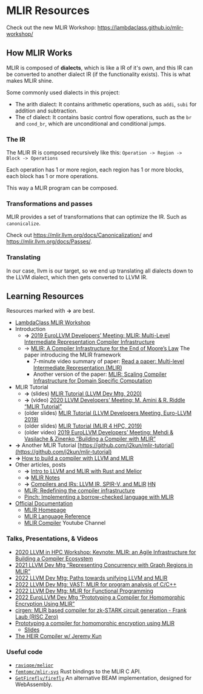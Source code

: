 # MLIR Resources

Check out the new MLIR Workshop: https://lambdaclass.github.io/mlir-workshop/

## How MLIR Works
MLIR is composed of **dialects**, which is like a IR of it's own, and this
IR can be converted to another dialect IR (if the functionality exists).
This is what makes MLIR shine.

Some commonly used dialects in this project:
- The arith dialect: It contains arithmetic operations, such as `addi`, `subi` for addition and subtraction.
- The cf dialect: It contains basic control flow operations, such as the `br` and `cond_br`, which are unconditional and conditional jumps.

### The IR
The MLIR IR is composed recursively like this: `Operation -> Region -> Block -> Operations`

Each operation has 1 or more region, each region has 1 or more blocks, each
block has 1 or more operations.

This way a MLIR program can be composed.

### Transformations and passes
MLIR provides a set of transformations that can optimize the IR.
Such as `canonicalize`.

Check out <https://mlir.llvm.org/docs/Canonicalization/> and <https://mlir.llvm.org/docs/Passes/>.

### Translating
In our case, llvm is our target, so we end up translating all dialects down
to the LLVM dialect, which then gets converted to LLVM IR.

## Learning Resources
Resources marked with **→** are best.

- [LambdaClass MLIR Workshop](https://lambdaclass.github.io/mlir-workshop/)
- Introduction
    - **→** [2019 EuroLLVM Developers’ Meeting: MLIR: Multi-Level Intermediate Representation Compiler Infrastructure](https://www.youtube.com/watch?v=qzljG6DKgic)
    - → [MLIR: A Compiler Infrastructure for the End of Moore’s Law](https://arxiv.org/pdf/2002.11054.pdf) The paper introducing the MLIR framework
        - 7-minute video summary of paper: [Read a paper: Multi-level Intermediate Representation (MLIR)](https://www.youtube.com/watch?v=6BwqK6E8v3g)
        - Another version of the paper: [MLIR: Scaling Compiler Infrastructure for Domain Specific Computation](https://storage.googleapis.com/pub-tools-public-publication-data/pdf/85bf23fe88bd5c7ff60365bd0c6882928562cbeb.pdf)
- MLIR Tutorial
    - **→** (slides) [MLIR Tutorial (LLVM Dev Mtg, 2020)](https://llvm.org/devmtg/2020-09/slides/MLIR_Tutorial.pdf)
    - **→** (video) [2020 LLVM Developers’ Meeting: M. Amini & R. Riddle “MLIR Tutorial”](https://www.youtube.com/watch?v=Y4SvqTtOIDk)
    - (older slides) [MLIR Tutorial (LLVM Developers Meeting, Euro-LLVM 2019)](https://llvm.org/devmtg/2019-04/slides/Tutorial-AminiVasilacheZinenko-MLIR.pdf)
    - (older slides) [MLIR Tutorial (MLIR 4 HPC, 2019)](https://users.cs.utah.edu/~mhall/mlir4hpc/pienaar-MLIR-Tutorial.pdf)
    - (older video) [2019 EuroLLVM Developers’ Meeting: Mehdi & Vasilache & Zinenko “Building a Compiler with MLIR”](https://www.youtube.com/watch?v=cyICUIZ56wQ)
- **→** Another MLIR Tutorial [https://github.com/j2kun/mlir-tutorial](https://github.com/j2kun/mlir-tutorial)
- **→** [How to build a compiler with LLVM and MLIR](https://www.youtube.com/playlist?list=PLlONLmJCfHTo9WYfsoQvwjsa5ZB6hjOG5)
- Other articles, posts
    - **→** [Intro to LLVM and MLIR with Rust and Melior](https://edgarluque.com/blog/mlir-with-rust/)
    - **→** [MLIR Notes](http://lastweek.io/notes/MLIR/)
    - **→** [Compilers and IRs: LLVM IR, SPIR-V, and MLIR](https://www.lei.chat/posts/compilers-and-irs-llvm-ir-spirv-and-mlir/) [HN](https://news.ycombinator.com/item?id=33387149)
    - [MLIR: Redefining the compiler infrastructure](https://iq.opengenus.org/mlir-compiler-infrastructure/)
    - [Pinch: Implementing a borrow-checked language with MLIR](https://badland.io/pinch.md)
- [Official Documentation](https://mlir.llvm.org/docs/)
    - [MLIR Homepage](https://mlir.llvm.org/)
    - [MLIR Language Reference](https://mlir.llvm.org/docs/LangRef/)
    - [MLIR Compiler](https://www.youtube.com/MLIRCompiler) Youtube Channel

### Talks, Presentations, & Videos
- [2020 LLVM in HPC Workshop: Keynote: MLIR: an Agile Infrastructure for Building a Compiler Ecosystem](https://www.youtube.com/watch?v=0bxyZDGs-aA)
- [2021 LLVM Dev Mtg “Representing Concurrency with Graph Regions in MLIR”](https://www.youtube.com/watch?v=Vfk9n3ir_5s)
- [2022 LLVM Dev Mtg: Paths towards unifying LLVM and MLIR](https://www.youtube.com/watch?v=VbFqA9rvxPs)
- [2022 LLVM Dev Mtg: VAST: MLIR for program analysis of C/C++](https://www.youtube.com/watch?v=YFqWa4pxXzM)
- [2022 LLVM Dev Mtg: MLIR for Functional Programming](https://www.youtube.com/watch?v=cyMQbZ0B84Q)
- [2022 EuroLLVM Dev Mtg “Prototyping a Compiler for Homomorphic Encryption Using MLIR”](https://www.youtube.com/watch?v=QyxiqmO6_qQ)
- [cirgen: MLIR based compiler for zk-STARK circuit generation - Frank Laub (RISC Zero)](https://www.youtube.com/watch?v=TsP14-hI_W0)
- [Prototyping a compiler for homomorphic encryption using MLIR](https://www.youtube.com/watch?v=F9qXBuSkQFY)
    - [Slides](https://llvm.org/devmtg/2022-04-03/slides/Prototyping.a.compiler.for.homomorphic.encryption.in.MLIR.pdf)
- [The HEIR Compiler w/ Jeremy Kun](https://www.youtube.com/watch?v=ne5D_kqlxYg)

### Useful code
- [`raviqqe/melior`](https://github.com/raviqqe/melior)
- [`femtomc/mlir-sys`](https://github.com/femtomc/mlir-sys) Rust bindings to the MLIR C API.
- [`GetFirefly/firefly`](https://github.com/GetFirefly/firefly) An alternative BEAM implementation, designed for WebAssembly.

